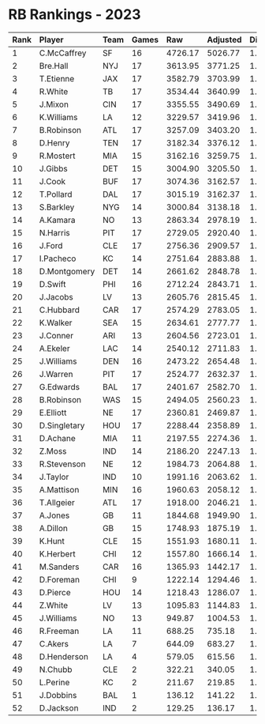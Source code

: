# RB Rankings - 2023

| Rank | Player       | Team | Games | Raw     | Adjusted | Difficulty | Avg/Game | Typical | Consistency | Trend    |
| :----| :------------| :----| :-----| :-------| :--------| :----------| :--------| :-------| :-----------| :--------|
| 1    | C.McCaffrey  | SF   | 16    | 4726.17 | 5026.77  | 1.064      | 295.39   | 296.00  | 10/1/5      | +52.2%   |
| 2    | Bre.Hall     | NYJ  | 17    | 3613.95 | 3771.25  | 1.044      | 212.59   | 222.00  | 9/1/7       | +172.4%  |
| 3    | T.Etienne    | JAX  | 17    | 3582.79 | 3703.99  | 1.034      | 210.75   | 201.00  | 6/4/7       | +96.6%   |
| 4    | R.White      | TB   | 17    | 3534.44 | 3640.99  | 1.030      | 207.91   | 206.00  | 7/3/7       | +66.4%   |
| 5    | J.Mixon      | CIN  | 17    | 3355.55 | 3490.69  | 1.040      | 197.39   | 197.50  | 8/1/8       | +75.6%   |
| 6    | K.Williams   | LA   | 12    | 3229.57 | 3419.96  | 1.059      | 269.13   | 277.50  | 5/2/5       | +73.8%   |
| 7    | B.Robinson   | ATL  | 17    | 3257.09 | 3403.20  | 1.045      | 191.59   | 198.00  | 9/0/8       | +101.1%  |
| 8    | D.Henry      | TEN  | 17    | 3182.34 | 3376.12  | 1.061      | 187.20   | 173.00  | 6/0/11      | +113.4%  |
| 9    | R.Mostert    | MIA  | 15    | 3162.16 | 3259.75  | 1.031      | 210.81   | 209.00  | 9/1/5       | +103.9%  |
| 10   | J.Gibbs      | DET  | 15    | 3004.90 | 3205.50  | 1.067      | 200.33   | 207.50  | 8/1/6       | +119.5%  |
| 11   | J.Cook       | BUF  | 17    | 3074.36 | 3162.57  | 1.029      | 180.84   | 175.00  | 8/3/6       | +107.6%  |
| 12   | T.Pollard    | DAL  | 17    | 3015.19 | 3162.37  | 1.049      | 177.36   | 169.50  | 8/0/9       | +102.2%  |
| 13   | S.Barkley    | NYG  | 14    | 3000.84 | 3138.18  | 1.046      | 214.35   | 205.00  | 5/1/8       | +101.2%  |
| 14   | A.Kamara     | NO   | 13    | 2863.34 | 2978.19  | 1.040      | 220.26   | 215.00  | 5/2/6       | +80.0%   |
| 15   | N.Harris     | PIT  | 17    | 2729.05 | 2920.40  | 1.070      | 160.53   | 143.50  | 8/1/8       | +119.0%  |
| 16   | J.Ford       | CLE  | 17    | 2756.36 | 2909.57  | 1.056      | 162.14   | 164.00  | 6/5/6       | +79.4%   |
| 17   | I.Pacheco    | KC   | 14    | 2751.64 | 2883.88  | 1.048      | 196.55   | 192.50  | 7/2/5       | +91.5%   |
| 18   | D.Montgomery | DET  | 14    | 2661.62 | 2848.78  | 1.070      | 190.12   | 180.00  | 6/3/5       | +66.6%   |
| 19   | D.Swift      | PHI  | 16    | 2712.24 | 2843.71  | 1.048      | 169.51   | 181.00  | 8/1/7       | +110.0%  |
| 20   | J.Jacobs     | LV   | 13    | 2605.76 | 2815.45  | 1.080      | 200.44   | 194.00  | 6/1/6       | INACTIVE |
| 21   | C.Hubbard    | CAR  | 17    | 2574.29 | 2783.05  | 1.081      | 151.43   | 152.00  | 8/1/8       | +100.9%  |
| 22   | K.Walker     | SEA  | 15    | 2634.61 | 2777.77  | 1.054      | 175.64   | 173.50  | 7/1/7       | +121.2%  |
| 23   | J.Conner     | ARI  | 13    | 2604.56 | 2723.01  | 1.045      | 200.35   | 187.00  | 6/0/7       | +140.3%  |
| 24   | A.Ekeler     | LAC  | 14    | 2540.12 | 2711.83  | 1.068      | 181.44   | 176.00  | 9/0/5       | +103.8%  |
| 25   | J.Williams   | DEN  | 16    | 2473.22 | 2654.48  | 1.073      | 154.58   | 173.50  | 10/2/4      | +95.9%   |
| 26   | J.Warren     | PIT  | 17    | 2524.77 | 2632.37  | 1.043      | 148.52   | 134.00  | 6/4/7       | +63.9%   |
| 27   | G.Edwards    | BAL  | 17    | 2401.67 | 2582.70  | 1.075      | 141.27   | 125.50  | 8/1/8       | +141.2%  |
| 28   | B.Robinson   | WAS  | 15    | 2494.05 | 2560.23  | 1.027      | 166.27   | 146.00  | 6/2/7       | +90.0%   |
| 29   | E.Elliott    | NE   | 17    | 2360.81 | 2469.87  | 1.046      | 138.87   | 126.00  | 7/2/8       | +116.0%  |
| 30   | D.Singletary | HOU  | 17    | 2288.44 | 2358.89  | 1.031      | 134.61   | 121.00  | 9/1/7       | +214.7%  |
| 31   | D.Achane     | MIA  | 11    | 2197.55 | 2274.36  | 1.035      | 199.78   | 176.00  | 6/0/5       | +289.2%  |
| 32   | Z.Moss       | IND  | 14    | 2186.20 | 2247.13  | 1.028      | 156.16   | 159.00  | 9/0/5       | +166.2%  |
| 33   | R.Stevenson  | NE   | 12    | 1984.73 | 2064.88  | 1.040      | 165.39   | 158.00  | 5/0/7       | INACTIVE |
| 34   | J.Taylor     | IND  | 10    | 1991.16 | 2063.62  | 1.036      | 199.12   | 191.50  | 4/0/6       | +84.0%   |
| 35   | A.Mattison   | MIN  | 16    | 1960.63 | 2058.12  | 1.050      | 122.54   | 127.00  | 9/0/7       | +134.0%  |
| 36   | T.Allgeier   | ATL  | 17    | 1918.00 | 2046.21  | 1.067      | 112.82   | 108.00  | 11/1/5      | +118.8%  |
| 37   | A.Jones      | GB   | 11    | 1844.68 | 1949.90  | 1.057      | 167.70   | 186.50  | 6/0/5       | +146.8%  |
| 38   | A.Dillon     | GB   | 15    | 1748.93 | 1875.19  | 1.072      | 116.60   | 116.50  | 6/1/8       | +100.3%  |
| 39   | K.Hunt       | CLE  | 15    | 1551.93 | 1680.11  | 1.083      | 103.46   | 92.50   | 5/1/9       | +136.5%  |
| 40   | K.Herbert    | CHI  | 12    | 1557.80 | 1666.14  | 1.070      | 129.82   | 161.50  | 9/0/3       | +177.5%  |
| 41   | M.Sanders    | CAR  | 16    | 1365.93 | 1442.17  | 1.056      | 85.37    | 84.00   | 9/0/7       | +215.2%  |
| 42   | D.Foreman    | CHI  | 9     | 1222.14 | 1294.46  | 1.059      | 135.79   | 110.00  | 4/0/5       | INACTIVE |
| 43   | D.Pierce     | HOU  | 14    | 1218.43 | 1286.07  | 1.056      | 87.03    | 87.50   | 8/0/6       | +286.7%  |
| 44   | Z.White      | LV   | 13    | 1095.83 | 1144.83  | 1.045      | 84.29    | 112.00  | 9/0/4       | +980.0%  |
| 45   | J.Williams   | NO   | 13    | 949.87  | 1004.53  | 1.058      | 73.07    | 58.50   | 6/2/5       | +183.9%  |
| 46   | R.Freeman    | LA   | 11    | 688.25  | 735.18   | 1.068      | 62.57    | 62.00   | 6/0/5       | +842.4%  |
| 47   | C.Akers      | LA   | 7     | 644.09  | 683.27   | 1.061      | 92.01    | 85.50   | 2/1/4       | INACTIVE |
| 48   | D.Henderson  | LA   | 4     | 579.05  | 615.56   | 1.063      | 144.76   | 167.00  | 3/0/1       | INACTIVE |
| 49   | N.Chubb      | CLE  | 2     | 322.21  | 340.05   | 1.055      | 161.10   | 159.50  | 1/0/1       | INACTIVE |
| 50   | L.Perine     | KC   | 2     | 211.67  | 219.85   | 1.039      | 105.83   | 107.50  | 1/0/1       | N/A      |
| 51   | J.Dobbins    | BAL  | 1     | 136.12  | 141.22   | 1.038      | 136.12   | 136.00  | 0/1/0       | INACTIVE |
| 52   | D.Jackson    | IND  | 2     | 129.25  | 136.17   | 1.054      | 64.62    | 65.00   | 1/0/1       | INACTIVE |

